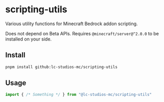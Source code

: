 # scripting-utils

Various utility functions for Minecraft Bedrock addon scripting.

Does not depend on Beta APIs. Requires `@minecraft/server@^2.0.0` to be installed on your side.

## Install

```sh
pnpm install github:lc-studios-mc/scripting-utils
```

## Usage

```typescript
import { /* Something */ } from "@lc-studios-mc/scripting-utils"
```
